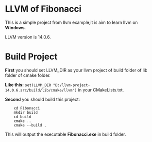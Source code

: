 # LLVM of Fibonacci

This is a simple project from llvm example,it is aim to learn llvm on **Windows**.

LLVM version is 14.0.6.


# Build Project

**First** you should set LLVM_DIR as your llvm project of build folder of lib folder of cmake folder.

**Like this:**
        `set(LLVM_DIR "D:/llvm-project-14.0.6.src/build/lib/cmake/llvm")`
in your CMakeLists.txt.

**Second** you should build this project:
```
    cd Fibonacci
    mkdir build
    cd build
    cmake ..
    cmake --build .
```
This will output the executable **Fibonacci.exe** in build folder.

